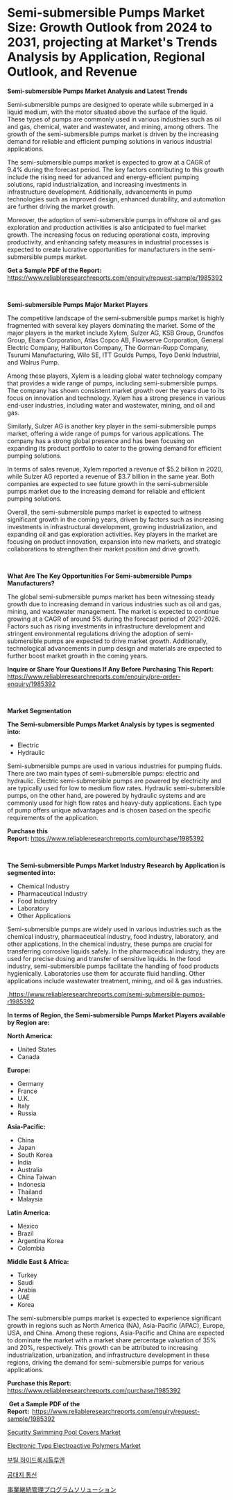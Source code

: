 <p><h1>Semi-submersible Pumps Market Size: Growth Outlook from 2024 to 2031, projecting at Market's Trends Analysis by Application, Regional Outlook, and Revenue</h1></p><p><strong>Semi-submersible Pumps Market Analysis and Latest Trends</strong></p>
<p><p>Semi-submersible pumps are designed to operate while submerged in a liquid medium, with the motor situated above the surface of the liquid. These types of pumps are commonly used in various industries such as oil and gas, chemical, water and wastewater, and mining, among others. The growth of the semi-submersible pumps market is driven by the increasing demand for reliable and efficient pumping solutions in various industrial applications.</p><p>The semi-submersible pumps market is expected to grow at a CAGR of 9.4% during the forecast period. The key factors contributing to this growth include the rising need for advanced and energy-efficient pumping solutions, rapid industrialization, and increasing investments in infrastructure development. Additionally, advancements in pump technologies such as improved design, enhanced durability, and automation are further driving the market growth.</p><p>Moreover, the adoption of semi-submersible pumps in offshore oil and gas exploration and production activities is also anticipated to fuel market growth. The increasing focus on reducing operational costs, improving productivity, and enhancing safety measures in industrial processes is expected to create lucrative opportunities for manufacturers in the semi-submersible pumps market.</p></p>
<p><strong>Get a Sample PDF of the Report:&nbsp;</strong> <a href="https://www.reliableresearchreports.com/enquiry/request-sample/1985392">https://www.reliableresearchreports.com/enquiry/request-sample/1985392</a></p>
<p>&nbsp;</p>
<p><strong>Semi-submersible Pumps Major Market Players</strong></p>
<p><p>The competitive landscape of the semi-submersible pumps market is highly fragmented with several key players dominating the market. Some of the major players in the market include Xylem, Sulzer AG, KSB Group, Grundfos Group, Ebara Corporation, Atlas Copco AB, Flowserve Corporation, General Electric Company, Halliburton Company, The Gorman-Rupp Company, Tsurumi Manufacturing, Wilo SE, ITT Goulds Pumps, Toyo Denki Industrial, and Walrus Pump.</p><p>Among these players, Xylem is a leading global water technology company that provides a wide range of pumps, including semi-submersible pumps. The company has shown consistent market growth over the years due to its focus on innovation and technology. Xylem has a strong presence in various end-user industries, including water and wastewater, mining, and oil and gas.</p><p>Similarly, Sulzer AG is another key player in the semi-submersible pumps market, offering a wide range of pumps for various applications. The company has a strong global presence and has been focusing on expanding its product portfolio to cater to the growing demand for efficient pumping solutions.</p><p>In terms of sales revenue, Xylem reported a revenue of $5.2 billion in 2020, while Sulzer AG reported a revenue of $3.7 billion in the same year. Both companies are expected to see future growth in the semi-submersible pumps market due to the increasing demand for reliable and efficient pumping solutions.</p><p>Overall, the semi-submersible pumps market is expected to witness significant growth in the coming years, driven by factors such as increasing investments in infrastructural development, growing industrialization, and expanding oil and gas exploration activities. Key players in the market are focusing on product innovation, expansion into new markets, and strategic collaborations to strengthen their market position and drive growth.</p></p>
<p>&nbsp;</p>
<p><strong>What Are The Key Opportunities For Semi-submersible Pumps Manufacturers?</strong></p>
<p><p>The global semi-submersible pumps market has been witnessing steady growth due to increasing demand in various industries such as oil and gas, mining, and wastewater management. The market is expected to continue growing at a CAGR of around 5% during the forecast period of 2021-2026. Factors such as rising investments in infrastructure development and stringent environmental regulations driving the adoption of semi-submersible pumps are expected to drive market growth. Additionally, technological advancements in pump design and materials are expected to further boost market growth in the coming years.</p></p>
<p><strong>Inquire or Share Your Questions If Any Before Purchasing This Report:</strong> <a href="https://www.reliableresearchreports.com/enquiry/pre-order-enquiry/1985392">https://www.reliableresearchreports.com/enquiry/pre-order-enquiry/1985392</a></p>
<p>&nbsp;</p>
<p><strong>Market Segmentation</strong></p>
<p><strong>The Semi-submersible Pumps Market Analysis by types is segmented into:</strong></p>
<p><ul><li>Electric</li><li>Hydraulic</li></ul></p>
<p><p>Semi-submersible pumps are used in various industries for pumping fluids. There are two main types of semi-submersible pumps: electric and hydraulic. Electric semi-submersible pumps are powered by electricity and are typically used for low to medium flow rates. Hydraulic semi-submersible pumps, on the other hand, are powered by hydraulic systems and are commonly used for high flow rates and heavy-duty applications. Each type of pump offers unique advantages and is chosen based on the specific requirements of the application.</p></p>
<p><strong>Purchase this Report:&nbsp;</strong><a href="https://www.reliableresearchreports.com/purchase/1985392">https://www.reliableresearchreports.com/purchase/1985392</a></p>
<p>&nbsp;</p>
<p><strong>The Semi-submersible Pumps Market Industry Research by Application is segmented into:</strong></p>
<p><ul><li>Chemical Industry</li><li>Pharmaceutical Industry</li><li>Food Industry</li><li>Laboratory</li><li>Other Applications</li></ul></p>
<p><p>Semi-submersible pumps are widely used in various industries such as the chemical industry, pharmaceutical industry, food industry, laboratory, and other applications. In the chemical industry, these pumps are crucial for transferring corrosive liquids safely. In the pharmaceutical industry, they are used for precise dosing and transfer of sensitive liquids. In the food industry, semi-submersible pumps facilitate the handling of food products hygienically. Laboratories use them for accurate fluid handling. Other applications include wastewater treatment, mining, and oil & gas industries.</p></p>
<p><a href="https://www.reliableresearchreports.com/semi-submersible-pumps-r1985392">&nbsp;https://www.reliableresearchreports.com/semi-submersible-pumps-r1985392</a></p>
<p><strong>In terms of Region, the Semi-submersible Pumps Market Players available by Region are:</strong></p>
<p>
    <p> <strong> North America: </strong>
        <ul>
            <li>United States</li>
            <li>Canada</li>
        </ul>
        </p> 
    <p> <strong> Europe: </strong>
        <ul>
            <li>Germany</li>
            <li>France</li>
            <li>U.K.</li>
            <li>Italy</li>
            <li>Russia</li>
        </ul>
        </p> 
    <p> <strong> Asia-Pacific: </strong>
        <ul>
            <li>China</li>
            <li>Japan</li>
            <li>South Korea</li>
            <li>India</li>
            <li>Australia</li>
            <li>China Taiwan</li>
            <li>Indonesia</li>
            <li>Thailand</li>
            <li>Malaysia</li>
        </ul>
        </p> 
    <p> <strong> Latin America: </strong>
        <ul>
            <li>Mexico</li>
            <li>Brazil</li>
            <li>Argentina Korea</li>
            <li>Colombia</li>
        </ul>
        </p> 
    <p> <strong> Middle East & Africa: </strong>
        <ul>
            <li>Turkey</li>
            <li>Saudi</li>
            <li>Arabia</li>
            <li>UAE</li>
            <li>Korea</li>
        </ul>
    </p>
    </p>
<p><p>The semi-submersible pumps market is expected to experience significant growth in regions such as North America (NA), Asia-Pacific (APAC), Europe, USA, and China. Among these regions, Asia-Pacific and China are expected to dominate the market with a market share percentage valuation of 35% and 20%, respectively. This growth can be attributed to increasing industrialization, urbanization, and infrastructure development in these regions, driving the demand for semi-submersible pumps for various applications.</p></p>
<p><strong>Purchase this Report: </strong><a href="https://www.reliableresearchreports.com/purchase/1985392">https://www.reliableresearchreports.com/purchase/1985392</a></p>
<p>&nbsp;<strong>Get a Sample PDF of the Report:&nbsp;&nbsp;</strong><a href="https://www.reliableresearchreports.com/enquiry/request-sample/1985392">https://www.reliableresearchreports.com/enquiry/request-sample/1985392</a></p>
<p><strong></strong></p>
<p><p><a href="https://github.com/RichRobinson5/Market-Research-Report-List-4/blob/main/security-swimming-pool-covers-market.md">Security Swimming Pool Covers Market</a></p><p><a href="https://issuu.com/reportprime-2/docs/electronic-type-electroactive-polymers-market-size">Electronic Type Electroactive Polymers Market</a></p><p><a href="https://medium.com/@seanturner6262/%EB%B6%80%ED%8B%B8-%ED%95%98%EC%9D%B4%EB%93%9C%EB%A1%9D%EC%8B%9C%ED%86%A8%EB%A3%A8%EC%97%94-%EC%8B%9C%EC%9E%A5-2031%EB%85%84%EA%B9%8C%EC%A7%80%EC%9D%98-%ED%8A%B8%EB%A0%8C%EB%93%9C-%EC%98%88%EC%B8%A1-%EB%B0%8F-%EA%B2%BD%EC%9F%81-%EB%B6%84%EC%84%9D-9ccba87319d4">부틸 하이드록시톨루엔</a></p><p><a href="https://github.com/sougarounis/Market-Research-Report-List-3/blob/main/185617041390.md">공대지 통신</a></p><p><a href="https://github.com/dandier2003/Market-Research-Report-List-1/blob/main/242427345222.md">事業継続管理プログラムソリューション</a></p></p>